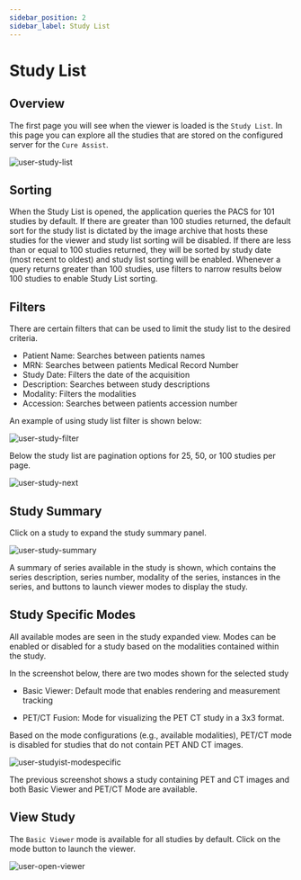 ```yaml
---
sidebar_position: 2
sidebar_label: Study List
---
```


# Study List

## Overview

The first page you will see when the viewer is loaded is the `Study List`. In
this page you can explore all the studies that are stored on the configured
server for the `Cure Assist`.

![user-study-list](../assets/img/user-study-list.png)

## Sorting

When the Study List is opened, the application queries the PACS for 101 studies
by default. If there are greater than 100 studies returned, the default sort for
the study list is dictated by the image archive that hosts these studies for the
viewer and study list sorting will be disabled. If there are less than or equal
to 100 studies returned, they will be sorted by study date (most recent to
oldest) and study list sorting will be enabled. Whenever a query returns greater
than 100 studies, use filters to narrow results below 100 studies to enable
Study List sorting.

## Filters

There are certain filters that can be used to limit the study list to the
desired criteria.

- Patient Name: Searches between patients names
- MRN: Searches between patients Medical Record Number
- Study Date: Filters the date of the acquisition
- Description: Searches between study descriptions
- Modality: Filters the modalities
- Accession: Searches between patients accession number

An example of using study list filter is shown below:

![user-study-filter](../assets/img/user-study-filter.png)

Below the study list are pagination options for 25, 50, or 100 studies per page.

![user-study-next](../assets/img/user-study-next.png)

## Study Summary

Click on a study to expand the study summary panel.

![user-study-summary](../assets/img/user-study-summary.png)

A summary of series available in the study is shown, which contains the series
description, series number, modality of the series, instances in the series, and
buttons to launch viewer modes to display the study.

## Study Specific Modes

All available modes are seen in the study expanded view. Modes can be enabled or
disabled for a study based on the modalities contained within the study.

In the screenshot below, there are two modes shown for the selected study

- Basic Viewer: Default mode that enables rendering and measurement tracking

- PET/CT Fusion: Mode for visualizing the PET CT study in a 3x3 format.

Based on the mode configurations (e.g., available modalities), PET/CT mode is
disabled for studies that do not contain PET AND CT images.

<!-- This should be a screenshot that show an expanded study with multiple modalities (CT, MRI) but not PET. -->

![user-studyist-modespecific](../assets/img/user-studyist-modespecific.png)

The previous screenshot shows a study containing PET and CT images and both
Basic Viewer and PET/CT Mode are available.

## View Study

The `Basic Viewer` mode is available for all studies by default. Click on the
mode button to launch the viewer.

![user-open-viewer](../assets/img/user-open-viewer.png)
